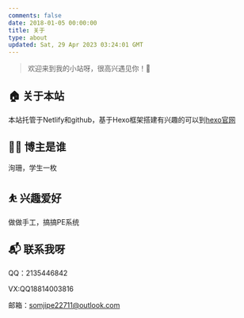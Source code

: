```yaml
---
comments: false
date: 2018-01-05 00:00:00
title: 关于
type: about
updated: Sat, 29 Apr 2023 03:24:01 GMT
---
```

> 欢迎来到我的小站呀，很高兴遇见你！🤝

## 🏠 关于本站

本站托管于Netlify和github，基于Hexo框架搭建有兴趣的可以到[hexo官网](https://hexo.io/)

## 👨‍💻 博主是谁

洵珊，学生一枚

## ⛹ 兴趣爱好

做做手工，搞搞PE系统

## 📬 联系我呀

QQ：2135446842

VX:QQ18814003816

邮箱：somjipe22711@outlook.com
